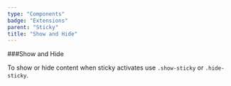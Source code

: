 ```yaml
---
type: "Components"
badge: "Extensions"
parent: "Sticky"
title: "Show and Hide"
---
```


###Show and Hide

To show or hide content when sticky activates use `.show-sticky` or `.hide-sticky`.

<demo>
  <div class="gatsby_demo_item" data-iframe="iframe/demos/sticky/showhide-top">
  </div>
  <div class="gatsby_demo_item" data-iframe="iframe/demos/sticky/showhide-bottom">
  </div>
  <div class="gatsby_demo_item" data-iframe="iframe/demos/sticky/showhide-hide">
  </div>
</demo>
